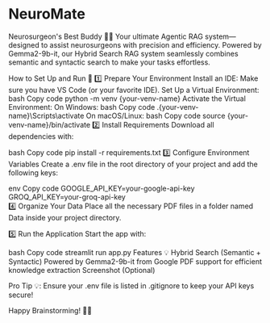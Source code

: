 # NeuroMate
Neurosurgeon's Best Buddy 🧠🤖
Your ultimate Agentic RAG system—designed to assist neurosurgeons with precision and efficiency. Powered by Gemma2-9b-it, our Hybrid Search RAG system seamlessly combines semantic and syntactic search to make your tasks effortless.

How to Set Up and Run 🚀
1️⃣ Prepare Your Environment
Install an IDE: Make sure you have VS Code (or your favorite IDE).
Set Up a Virtual Environment:
bash
Copy code
python -m venv {your-venv-name}
Activate the Virtual Environment:
On Windows:
bash
Copy code
.\{your-venv-name}\Scripts\activate
On macOS/Linux:
bash
Copy code
source {your-venv-name}/bin/activate
2️⃣ Install Requirements
Download all dependencies with:

bash
Copy code
pip install -r requirements.txt
3️⃣ Configure Environment Variables
Create a .env file in the root directory of your project and add the following keys:

env
Copy code
GOOGLE_API_KEY=your-google-api-key  
GROQ_API_KEY=your-groq-api-key  
4️⃣ Organize Your Data
Place all the necessary PDF files in a folder named Data inside your project directory.

5️⃣ Run the Application
Start the app with:

bash
Copy code
streamlit run app.py
Features 💡
Hybrid Search (Semantic + Syntactic)
Powered by Gemma2-9b-it from Google
PDF support for efficient knowledge extraction
Screenshot (Optional)


Pro Tip 💡: Ensure your .env file is listed in .gitignore to keep your API keys secure!

Happy Brainstorming! 🧠✨

